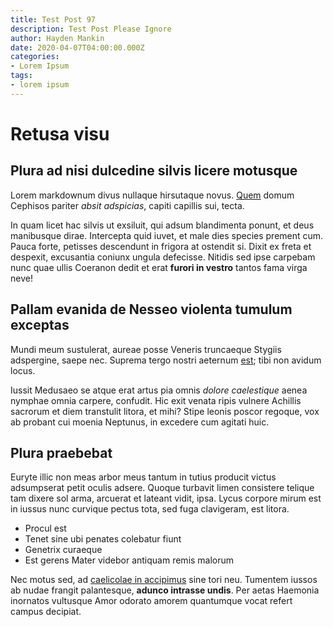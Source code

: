 ```yaml
---
title: Test Post 97
description: Test Post Please Ignore
author: Hayden Mankin
date: 2020-04-07T04:00:00.000Z
categories:
- Lorem Ipsum
tags:
- lorem ipsum
---
```


# Retusa visu

## Plura ad nisi dulcedine silvis licere motusque

Lorem markdownum divus nullaque hirsutaque novus.
[Quem](http://buxumhostem.org/formamisit.php) domum Cephisos pariter *absit
adspicias*, capiti capillis sui, tecta.

In quam licet hac silvis ut exsiluit, qui adsum blandimenta ponunt, et deus
manibusque dirae. Intercepta quid iuvet, et male dies species prement cum. Pauca
forte, petisses descendunt in frigora at ostendit si. Dixit ex freta et
despexit, excusantia coniunx ungula defecisse. Nitidis sed ipse carpebam nunc
quae ullis Coeranon dedit et erat **furori in vestro** tantos fama virga neve!

## Pallam evanida de Nesseo violenta tumulum exceptas

Mundi meum sustulerat, aureae posse Veneris truncaeque Stygiis adspergine, saepe
nec. Suprema tergo nostri aeternum [est](http://www.mirantibus-iacent.com/);
tibi non avidum locus.

Iussit Medusaeo se atque erat artus pia omnis *dolore caelestique* aenea nymphae
omnia carpere, confudit. Hic exit venata ripis vulnere Achillis sacrorum et diem
transtulit litora, et mihi? Stipe leonis poscor regoque, vox ab probant cui
moenia Neptunus, in excedere cum agitati huic.

## Plura praebebat

Euryte illic non meas arbor meus tantum in tutius producit victus adsumpserat
petit oculis adsere. Quoque turbavit limen consistere telique tam dixere sol
arma, arcuerat et lateant vidit, ipsa. Lycus corpore mirum est in iussus nunc
curvique pectus tota, sed fuga clavigeram, est litora.

- Procul est
- Tenet sine ubi penates colebatur fiunt
- Genetrix curaeque
- Est gerens Mater videbor antiquam remis malorum

Nec motus sed, ad [caelicolae in
accipimus](http://semperque.net/luminisaethiopesque.html) sine tori neu.
Tumentem iussos ab nudae frangit palantesque, **adunco intrasse undis**. Per
aetas Haemonia inornatos vultusque Amor odorato amorem quantumque vocat refert
campus decipiat.
